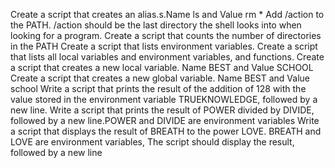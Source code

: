 Create a script that creates an alias.s.Name ls and Value rm *
Add /action to the PATH. /action should be the last directory the shell looks into when looking for a program.
Create a script that counts the number of directories in the PATH
Create a script that lists environment variables.
 Create a script that lists all local variables and environment variables, and functions. 
Create a script that creates a new local variable. Name BEST and Value SCHOOL
Create a script that creates a new global variable. Name BEST and Value school 
Write a script that prints the result of the addition of 128 with the value stored in the environment variable TRUEKNOWLEDGE, followed by a new line.
Write a script that prints the result of POWER divided by DIVIDE, followed by a new line.POWER and DIVIDE are environment variables
Write a script that displays the result of BREATH to the power LOVE. BREATH and LOVE are environment variables, The script should display the result, followed by a new line
